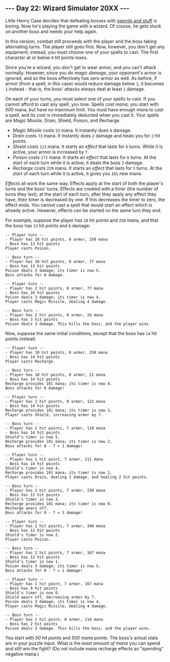 ## \--- Day 22: Wizard Simulator 20XX ---

Little Henry Case decides that defeating bosses with [swords and
stuff](21) is boring. Now he's playing the game with a wizard. Of
course, he gets stuck on another boss and needs your help again.

In this version, combat still proceeds with the player and the boss
taking alternating turns. The player still goes first. Now, however, you
don't get any equipment; instead, you must choose one of your spells to
cast. The first character at or below `0` hit points loses.

Since you're a wizard, you don't get to wear armor, and you can't attack
normally. However, since you do *magic damage*, your opponent's armor is
ignored, and so the boss effectively has zero armor as well. As before,
if armor (from a spell, in this case) would reduce damage below `1`, it
becomes `1` instead - that is, the boss' attacks always deal at least
`1` damage.

On each of your turns, you must select one of your spells to cast. If
you cannot afford to cast any spell, you lose. Spells cost *mana*; you
start with *500* mana, but have no maximum limit. You must have enough
mana to cast a spell, and its cost is immediately deducted when you cast
it. Your spells are Magic Missile, Drain, Shield, Poison, and Recharge.

  - *Magic Missile* costs `53` mana. It instantly does `4` damage.
  - *Drain* costs `73` mana. It instantly does `2` damage and heals you
    for `2` hit points.
  - *Shield* costs `113` mana. It starts an *effect* that lasts for `6`
    turns. While it is active, your armor is increased by `7`.
  - *Poison* costs `173` mana. It starts an *effect* that lasts for `6`
    turns. At the start of each turn while it is active, it deals the
    boss `3` damage.
  - *Recharge* costs `229` mana. It starts an *effect* that lasts for
    `5` turns. At the start of each turn while it is active, it gives
    you `101` new mana.

*Effects* all work the same way. Effects apply at the start of both the
player's turns and the boss' turns. Effects are created with a timer
(the number of turns they last); at the start of each turn, after they
apply any effect they have, their timer is decreased by one. If this
decreases the timer to zero, the effect ends. You cannot cast a spell
that would start an effect which is already active. However, effects can
be started on the same turn they end.

For example, suppose the player has `10` hit points and `250` mana, and
that the boss has `13` hit points and `8` damage:

    -- Player turn --
    - Player has 10 hit points, 0 armor, 250 mana
    - Boss has 13 hit points
    Player casts Poison.
    
    -- Boss turn --
    - Player has 10 hit points, 0 armor, 77 mana
    - Boss has 13 hit points
    Poison deals 3 damage; its timer is now 5.
    Boss attacks for 8 damage.
    
    -- Player turn --
    - Player has 2 hit points, 0 armor, 77 mana
    - Boss has 10 hit points
    Poison deals 3 damage; its timer is now 4.
    Player casts Magic Missile, dealing 4 damage.
    
    -- Boss turn --
    - Player has 2 hit points, 0 armor, 24 mana
    - Boss has 3 hit points
    Poison deals 3 damage. This kills the boss, and the player wins.

Now, suppose the same initial conditions, except that the boss has `14`
hit points instead:

    -- Player turn --
    - Player has 10 hit points, 0 armor, 250 mana
    - Boss has 14 hit points
    Player casts Recharge.
    
    -- Boss turn --
    - Player has 10 hit points, 0 armor, 21 mana
    - Boss has 14 hit points
    Recharge provides 101 mana; its timer is now 4.
    Boss attacks for 8 damage!
    
    -- Player turn --
    - Player has 2 hit points, 0 armor, 122 mana
    - Boss has 14 hit points
    Recharge provides 101 mana; its timer is now 3.
    Player casts Shield, increasing armor by 7.
    
    -- Boss turn --
    - Player has 2 hit points, 7 armor, 110 mana
    - Boss has 14 hit points
    Shield's timer is now 5.
    Recharge provides 101 mana; its timer is now 2.
    Boss attacks for 8 - 7 = 1 damage!
    
    -- Player turn --
    - Player has 1 hit point, 7 armor, 211 mana
    - Boss has 14 hit points
    Shield's timer is now 4.
    Recharge provides 101 mana; its timer is now 1.
    Player casts Drain, dealing 2 damage, and healing 2 hit points.
    
    -- Boss turn --
    - Player has 3 hit points, 7 armor, 239 mana
    - Boss has 12 hit points
    Shield's timer is now 3.
    Recharge provides 101 mana; its timer is now 0.
    Recharge wears off.
    Boss attacks for 8 - 7 = 1 damage!
    
    -- Player turn --
    - Player has 2 hit points, 7 armor, 340 mana
    - Boss has 12 hit points
    Shield's timer is now 2.
    Player casts Poison.
    
    -- Boss turn --
    - Player has 2 hit points, 7 armor, 167 mana
    - Boss has 12 hit points
    Shield's timer is now 1.
    Poison deals 3 damage; its timer is now 5.
    Boss attacks for 8 - 7 = 1 damage!
    
    -- Player turn --
    - Player has 1 hit point, 7 armor, 167 mana
    - Boss has 9 hit points
    Shield's timer is now 0.
    Shield wears off, decreasing armor by 7.
    Poison deals 3 damage; its timer is now 4.
    Player casts Magic Missile, dealing 4 damage.
    
    -- Boss turn --
    - Player has 1 hit point, 0 armor, 114 mana
    - Boss has 2 hit points
    Poison deals 3 damage. This kills the boss, and the player wins.

You start with *50 hit points* and *500 mana points*. The boss's actual
stats are in your puzzle input. What is the *least amount of mana* you
can spend and still win the fight? (Do not include mana recharge effects
as "spending" negative mana.)
